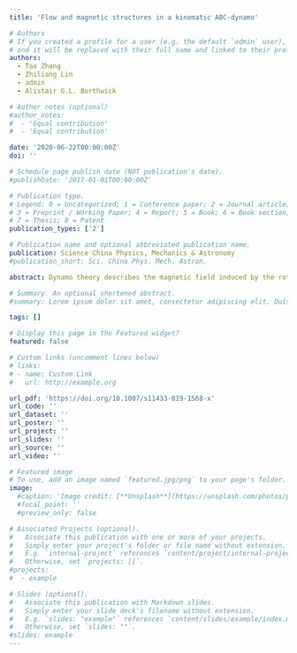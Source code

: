 ```yaml
---
title: 'Flow and magnetic structures in a kinematic ABC-dynamo'

# Authors
# If you created a profile for a user (e.g. the default `admin` user), write the username (folder name) here
# and it will be replaced with their full name and linked to their profile.
authors:
  - Tao Zhang
  - Zhiliang Lin
  - admin
  - Alistair G.L. Borthwick

# Author notes (optional)
#author_notes:
#  - 'Equal contribution'
#  - 'Equal contribution'

date: '2020-06-22T00:00:00Z'
doi: ''

# Schedule page publish date (NOT publication's date).
#publishDate: '2017-01-01T00:00:00Z'

# Publication type.
# Legend: 0 = Uncategorized; 1 = Conference paper; 2 = Journal article;
# 3 = Preprint / Working Paper; 4 = Report; 5 = Book; 6 = Book section;
# 7 = Thesis; 8 = Patent
publication_types: ['2']

# Publication name and optional abbreviated publication name.
publication: Science China Physics, Mechanics & Astronomy
#publication_short: Sci. China Phys. Mech. Astron.

abstract: Dynamo theory describes the magnetic field induced by the rotating, convecting and electrically conducting fluid in a celestial body. The classical ABC-flow model represents fast dynamo action, required to sustain such a magnetic field. In this letter, Lagrangian coherent structures (LCSs) in the ABC-flow are detected through Finite-time Lyapunov exponents (FTLE). The flow skeleton is identified by extracting intersections between repelling and attracting LCSs. For the case A = B = C = 1, the skeleton structures are made up from lines connecting two different types of stagnation points in the ABC-flow. The corresponding kinematic ABC-dynamo problem is solved using a spectral method, and the distribution of cigar-like magnetic structures visualized. Inherent links are found to exist between LCSs in the ABC-flow and induced magnetic structures, which provides insight into the mechanism behind the ABC-dynamo.

# Summary. An optional shortened abstract.
#summary: Lorem ipsum dolor sit amet, consectetur adipiscing elit. Duis posuere tellus ac convallis placerat. Proin tincidunt magna sed ex sollicitudin condimentum.

tags: []

# Display this page in the Featured widget?
featured: false

# Custom links (uncomment lines below)
# links:
# - name: Custom Link
#   url: http://example.org

url_pdf: 'https://doi.org/10.1007/s11433-019-1568-x'
url_code: ''
url_dataset: ''
url_poster: ''
url_project: ''
url_slides: ''
url_source: ''
url_video: ''

# Featured image
# To use, add an image named `featured.jpg/png` to your page's folder.
image:
  #caption: 'Image credit: [**Unsplash**](https://unsplash.com/photos/pLCdAaMFLTE)'
  #focal_point: ''
  #preview_only: false

# Associated Projects (optional).
#   Associate this publication with one or more of your projects.
#   Simply enter your project's folder or file name without extension.
#   E.g. `internal-project` references `content/project/internal-project/index.md`.
#   Otherwise, set `projects: []`.
#projects:
#  - example

# Slides (optional).
#   Associate this publication with Markdown slides.
#   Simply enter your slide deck's filename without extension.
#   E.g. `slides: "example"` references `content/slides/example/index.md`.
#   Otherwise, set `slides: ""`.
#slides: example
---
```


<!--{{% callout note %}}
Click the _Cite_ button above to demo the feature to enable visitors to import publication metadata into their reference management software.
{{% /callout %}}-->

<!--{{% callout note %}}
Create your slides in Markdown - click the _Slides_ button to check out the example.
{{% /callout %}}-->

<!--Supplementary notes can be added here, including [code, math, and images](https://wowchemy.com/docs/writing-markdown-latex/).-->
